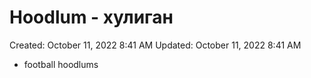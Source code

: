 # Hoodlum - хулиган

Created: October 11, 2022 8:41 AM
Updated: October 11, 2022 8:41 AM

- football hoodlums